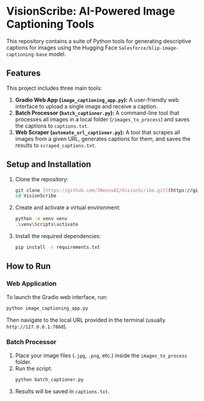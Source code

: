 # VisionScribe: AI-Powered Image Captioning Tools

This repository contains a suite of Python tools for generating descriptive captions for images using the Hugging Face `Salesforce/blip-image-captioning-base` model.

## Features

This project includes three main tools:
1.  **Gradio Web App (`image_captioning_app.py`):** A user-friendly web interface to upload a single image and receive a caption.
2.  **Batch Processor (`batch_captioner.py`):** A command-line tool that processes all images in a local folder (`/images_to_process`) and saves the captions to `captions.txt`.
3.  **Web Scraper (`automate_url_captioner.py`):** A tool that scrapes all images from a given URL, generates captions for them, and saves the results to `scraped_captions.txt`.

## Setup and Installation

1.  Clone the repository:
    ```bash
    git clone [https://github.com/JNexusAI/VisionScribe.git](https://github.com/JNexusAI/VisionScribe.git)
    cd VisionScribe
    ```
2.  Create and activate a virtual environment:
    ```bash
    python -m venv venv
    .\venv\Scripts\activate
    ```
3.  Install the required dependencies:
    ```bash
    pip install -r requirements.txt
    ```

## How to Run

### Web Application
To launch the Gradio web interface, run:
```bash
python image_captioning_app.py
```
Then navigate to the local URL provided in the terminal (usually `http://127.0.0.1:7860`).

### Batch Processor
1.  Place your image files (`.jpg`, `.png`, etc.) inside the `images_to_process` folder.
2.  Run the script:
    ```bash
    python batch_captioner.py
    ```
3.  Results will be saved in `captions.txt`.
